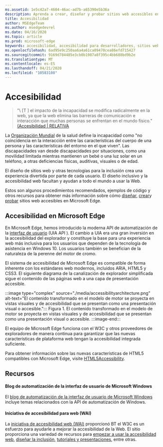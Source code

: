 ```yaml
---
ms.assetid: 1e5c42a7-4604-46ac-ad7b-a65390e5b36a
description: Aprenda a crear, diseñar y probar sitios web accesibles en Microsoft Edge.
title: Accesibilidad
author: MSEdgeTeam
ms.author: msedgedevrel
ms.date: 04/16/2020
ms.topic: article
ms.prod: microsoft-edge
keywords: accesibilidad, accesibilidad para desarrolladores, sitios web accesibles, Edge, desarrollo web, ARIA, desarrollador, UIA, automatización de la interfaz de usuario
ms.openlocfilehash: 6ad95e9c250aa6a4a61ca09470cea86efd715427
ms.sourcegitcommit: 9169d784485e3cb0b1987a8f395c4bb688bd9b2e
ms.translationtype: MT
ms.contentlocale: es-ES
ms.lasthandoff: 04/21/2020
ms.locfileid: "10583108"
---
```

# Accesibilidad  

> "\ [T \] el impacto de la incapacidad se modifica radicalmente en la web, ya que la web elimina las barreras de comunicación e interacción que muchas personas se enfrentan en el mundo físico." [(Accesibilidad | RELATIVA][W3CAccessibility]  

La [Organización Mundial][WHODisabilities] de la salud define la incapacidad como "no coincidencia en la interacción entre las características del cuerpo de una persona y las características del entorno en el que viven".  Las discapacidades van desde discapacidades por situaciones, como una movilidad limitada mientras mantienen un bebé o una luz solar en un teléfono, a otras deficiencias físicas, auditivas, visuales o de edad.  

El diseño de sitios web y otras tecnologías para la inclusión crea una experiencia divertida por parte de cada usuario.  El diseño inclusivo y la accesibilidad web facultan y ayudan a todo el mundo a usar la Web.  

Estos son algunos procedimientos recomendados, ejemplos de código y otros recursos para obtener más información sobre cómo [diseñar][AccessibilityDesign], [crear][AccessibilityBuild]y [probar][AccessibilityTest] sitios web accesibles en Microsoft Edge.  

## Accesibilidad en Microsoft Edge  

En Microsoft Edge, hemos introducido la moderna API de automatización de la [interfaz de usuario][WindowsWin32AutoEntryui] (UIA API \).  El cambio a UIA era una gran inversión en la accesibilidad del explorador y constituye la base para una experiencia web más inclusiva para los usuarios que dependen de la tecnología de asistencia en Windows 10.  Los usuarios también se benefician de la naturaleza de la perenne del motor de cromo.  

El sistema de accesibilidad de Microsoft Edge es compatible de forma inherente con los estándares web modernos, incluidos ARIA, HTML5 y CSS3.  El siguiente diagrama de la canalización de explorador simplificada sigue el contenido de las páginas web a una capa de presentación accesible.  

:::image type="complex" source="./media/accessibilityarchitecture.png" alt-text="El contenido transformado en el modelo de motor se proyecta en vistas visuales y de accesibilidad que se presentan como una presentación visual o accesible.":::
   Figura 1.  El contenido transformado en el modelo de motor se proyecta en vistas visuales y de accesibilidad que se presentan como una presentación visual o accesible.
:::image-end:::

<!--![Figure 1.  Content transformed to the engine model is projected into visual and accessibility views that are presented either as visual or accessible presentation][ImageAccessibilityArchitecture]  -->  

El equipo de Microsoft Edge funciona con el W3C y otros proveedores de exploradores de manera continua para garantizar que las nuevas características de plataforma web tengan la accesibilidad integrada suficiente.  

Para obtener información sobre las nuevas características de HTML5 compatibles con Microsoft Edge, visite [HTML5Accessibility][HTML5Accessibility].  

## Recursos  

#### Blog de automatización de la interfaz de usuario de Microsoft Windows  

El [blog de automatización de la interfaz de usuario de Microsoft Windows][ArchiveBlogsWinuiautomation] incluye temas relacionados con la API de automatización de Windows.  

#### Iniciativa de accesibilidad para web (WAI)  

La [iniciativa de accesibilidad web (WAI)][W3CWaiHome] proporcionó BT el W3C es un esfuerzo para ayudarle a mejorar la accesibilidad de la Web.  El sitio proporciona una variedad de recursos para [empezar a usar la accesibilidad web][W3CWaiGettingstartedOverview], [diseñar la inclusión][W3CWaiFundamentals], [tutoriales y presentaciones][W3CWaiTeachAdvocate], entre otras.  


<!-- image links -->  

<!--[ImageAccessibilityArchitecture]: ./media/accessibilityarchitecture.png "Figure 1: Content transformed to the engine model is projected into visual and accessibility views that are presented either as visual or accessible presentation"  -->  

<!-- links -->  

[AccessibilityBuild]: ./accessibility/build.md "Creación de sitios web accesibles"  
[AccessibilityDesign]: ./accessibility/design.md "Diseñar sitios web accesibles"  
[AccessibilityTest]: ./accessibility/test.md "Pruebas de accesibilidad"  

[WindowsWin32AutoEntryui]: /windows/win32/winauto/entry-uiauto-win32 "Automatización de la interfaz de usuario"  

[ArchiveBlogsWinuiautomation]: /archive/blogs/winuiautomation/ "Blog de automatización de la interfaz de usuario de Microsoft Windows"  

[HTML5Accessibility]: https://html5accessibility.com "Accesibilidad de HTML5"  

[W3CAccessibility]: https://w3.org/standards/webdesign/accessibility "Accesibilidad | RELATIVA"  
[W3CWaiFundamentals]: https://w3.org/wai/fundamentals/accessibility-intro "Introducción a la accesibilidad web | Iniciativa de accesibilidad web (WAI) | RELATIVA"  
[W3CWaiGettingstartedOverview]: https://w3.org/wai/gettingstarted/Overview "Introducción: hacer que un sitio web sea accesible | Iniciativa de accesibilidad web (WAI) | RELATIVA"  
[W3CWaiHome]: https://w3.org/wai "Iniciativa de accesibilidad web (WAI) | RELATIVA"  
[W3CWaiTeachAdvocate]: https://w3.org/wai/teach-advocate "Información general de enseñar y abogar | Iniciativa de accesibilidad web (WAI) | RELATIVA"  

[WHODisabilities]: https://who.int/topics/disabilities "Discapacidades | CON"  

